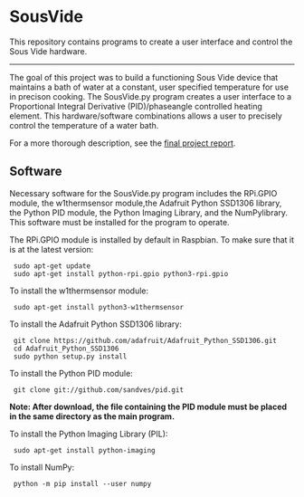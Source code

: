 # SousVide
This repository contains programs to create a user interface and control the Sous Vide hardware.

<hr>

The goal of this project was to build a functioning Sous Vide device that maintains a bath of water at a constant, user specified temperature for use in precison cooking. The SousVide.py program creates a user interface to a Proportional Integral Derivative (PID)/phaseangle controlled heating element. This hardware/software combinations allows a user to precisely control the temperature of a water bath.

For a more thorough description, see the [final project report](SousVide_ProjectReport.pdf).


## Software
Necessary software for the SousVide.py program includes the RPi.GPIO module, the w1thermsensor module,the Adafruit Python SSD1306 library, the Python PID module, the Python Imaging Library, and the NumPylibrary.  This software must be installed for the program to operate.

The RPi.GPIO module is installed by default in Raspbian.  To make sure that it is at the latest version:
<pre><code> sudo apt-get update
 sudo apt-get install python-rpi.gpio python3-rpi.gpio
</code></pre>

To install the w1thermsensor module:
<pre><code> sudo apt-get install python3-w1thermsensor
</code></pre>

To install the Adafruit Python SSD1306 library:
<pre><code> git clone https://github.com/adafruit/Adafruit_Python_SSD1306.git
 cd Adafruit_Python_SSD1306
 sudo python setup.py install
</code></pre>

To install the Python PID module:
<pre><code> git clone git://github.com/sandves/pid.git
</code></pre>

<b> Note: After download, the file containing the PID module must be placed in the same directory as the main program. </b>

To install the Python Imaging Library (PIL):
<pre><code> sudo apt-get install python-imaging
</code></pre>

To install NumPy:
<pre><code> python -m pip install --user numpy
</code></pre>

